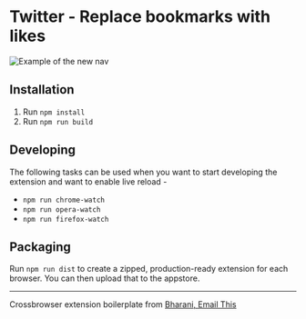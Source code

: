 # Twitter - Replace bookmarks with likes

![Example of the new nav](https://www.dropbox.com/s/cvrprx9h484g1fk/artwork.png?dl=1)

## Installation

1. Run `npm install`
2. Run `npm run build`

## Developing

The following tasks can be used when you want to start developing the extension and want to enable live reload -

- `npm run chrome-watch`
- `npm run opera-watch`
- `npm run firefox-watch`

## Packaging

Run `npm run dist` to create a zipped, production-ready extension for each browser. You can then upload that to the appstore.

<hr/>

Crossbrowser extension boilerplate from [Bharani, Email This](https://github.com/EmailThis/extension-boilerplate)
